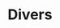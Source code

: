 ---
layout: category
title: Divers
category_slug: divers
category_name: Divers
category_description: Seciton divers.
category_feature_image: feature-sea.jpg
parmalink: /category/divers/
---